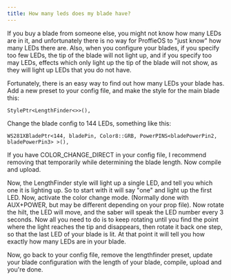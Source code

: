 ```yaml
---
title: How many leds does my blade have?
---
```

If you buy a blade from someone else, you might not know how many LEDs are in it, and unfortunately there is no way for ProffieOS to "just know" how many LEDs there are. Also, when you configure your blades, if you specify too few LEDs, the tip of the blade will not light up, and if you specify too may LEDs, effects which only light up the tip of the blade will not show, as they will light up LEDs that you do not have.

Fortunately, there is an easy way to find out how many LEDs your blade has. Add a new preset to your config file, and make the style for the main blade this:

    StylePtr<LengthFinder<>>(),

Change the blade config to 144 LEDs, something like this:  

    WS281XBladePtr<144, bladePin, Color8::GRB, PowerPINS<bladePowerPin2, bladePowerPin3> >(),

If you have COLOR_CHANGE_DIRECT in your config file, I recommend removing that temporarily while determining the blade length.
Now compile and upload.

Now, the LengthFinder style will light up a single LED, and tell you which one it is lighting up. So to start with it will say "one" and light up the first LED. Now, activate the color change mode. (Normally done with AUX+POWER, but may be different depending on your prop file). Now rotate the hilt, the LED will move, and the saber will speak the LED number every 3 seconds. Now all you need to do is to keep rotating until you find the point where the light reaches the tip and disappears, then rotate it back one step, so that the last LED of your blade is lit. At that point it will tell you how exactly how many LEDs are in your blade.

Now, go back to your config file, remove the lengthfinder preset, update your blade configuration with the length of your blade, compile, upload and you're done.
